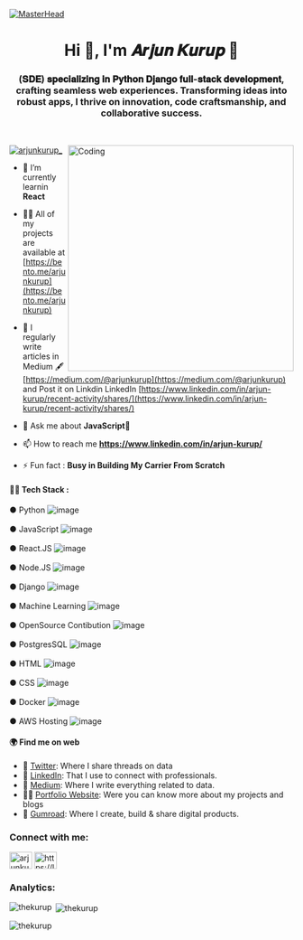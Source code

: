 [![MasterHead](https://miro.medium.com/v2/resize:fit:1358/1*dRpCFDfCC1WUAdE6SB74zA.gif)](https://rishavchanda.io)
<h1 align="center">Hi 👋, I'm 𝑨𝒓𝒋𝒖𝒏 𝑲𝒖𝒓𝒖𝒑 🦇 </h1>
<h3 align="center">(𝐒𝐃𝐄) 𝐬𝐩𝐞𝐜𝐢𝐚𝐥𝐢𝐳𝐢𝐧𝐠 𝐢𝐧 𝐏𝐲𝐭𝐡𝐨𝐧 𝐃𝐣𝐚𝐧𝐠𝐨 𝐟𝐮𝐥𝐥-𝐬𝐭𝐚𝐜𝐤 𝐝𝐞𝐯𝐞𝐥𝐨𝐩𝐦𝐞𝐧𝐭, crafting seamless web experiences. Transforming ideas into robust apps, I thrive on innovation, code craftsmanship, and collaborative success.</h3>
<p class="big">
<br>
</p>
<img align="right" alt="Coding" width="400" src="https://miro.medium.com/v2/resize:fit:828/0*FGD6BUzzZs1VJLuY.gif">


<p align="left"> <a href="https://twitter.com/arjunkurup_" target="blank"><img src="https://img.shields.io/twitter/follow/arjunkurup_?logo=twitter&style=for-the-badge" alt="arjunkurup_" /></a> </p>

- 🌱 I’m currently learnin **React**

- 👨‍💻 All of my projects are available at [https://bento.me/arjunkurup](https://bento.me/arjunkurup)

- 📝 I regularly write articles in Medium 🖋 [https://medium.com/@arjunkurup](https://medium.com/@arjunkurup) 
  <br> and Post it on Linkdin LinkedIn [https://www.linkedin.com/in/arjun-kurup/recent-activity/shares/](https://www.linkedin.com/in/arjun-kurup/recent-activity/shares/)

- 💬 Ask me about **JavaScript🧠**

- 📫 How to reach me **https://www.linkedin.com/in/arjun-kurup/**

- ⚡ Fun fact : **Busy in Building My Carrier From Scratch**


#### 👩‍💻 Tech Stack : 
 ● Python  ![image](https://github.com/thekurup/thekurup/assets/91071122/033245a7-a4cb-414a-8af5-94748e6150f6)<br>
 <br> ● JavaScript  ![image](https://github.com/thekurup/thekurup/assets/91071122/e55f7d7e-c8e1-4e11-be62-b68e39dfe3c4)<br>
 <br> ● React.JS  ![image](https://github.com/thekurup/thekurup/assets/91071122/050e0d66-5485-4e60-a5c6-ec741b341bbe)<br>
 <br> ● Node.JS  ![image](https://github.com/thekurup/thekurup/assets/91071122/31fe4f99-a816-4f56-9235-a394e537bc44)<br>
 <br> ● Django  ![image](https://github.com/thekurup/thekurup/assets/91071122/09da9341-093d-46b0-ab0d-e2d8becc6487)<br>
 <br> ● Machine Learning  ![image](https://github.com/thekurup/thekurup/assets/91071122/830675b8-9c62-41e5-9159-a620a1b9cf47)<br>
 <br> ● OpenSource Contibution  ![image](https://github.com/thekurup/thekurup/assets/91071122/1798b5fb-9081-4fd3-b072-94fb9327f226)<br>
<br> ● PostgresSQL  ![image](https://github.com/thekurup/thekurup/assets/91071122/e1e13d66-d0df-45ca-8833-f4f4fa0d218f)<br>
<br> ● HTML  ![image](https://github.com/thekurup/thekurup/assets/91071122/2387339c-1f30-4473-ac7e-d23dbd55e349)<br>
<br> ● CSS  ![image](https://github.com/thekurup/thekurup/assets/91071122/ee4e0597-a3b9-46ab-87be-953570a6f907)<br>
<br> ● Docker  ![image](https://github.com/thekurup/thekurup/assets/91071122/0a8074d7-bbac-4246-95d6-e7a9955ab842)<br>
<Br> ● AWS Hosting  ![image](https://github.com/thekurup/thekurup/assets/91071122/fd8cf33d-53fd-43ed-bbff-90fa6816c6ca)<br>

#### 🌍 Find me on web
- 🐤 [Twitter](https://twitter.com/arjunkurup_): Where I share threads on data 
- 💼 [LinkedIn](https://www.linkedin.com/in/arjun-kurup/): That I use to connect with professionals.
- 📝 [Medium](https://medium.com/@arjunkurup): Where I write everything related to data.
- 👩‍💻 [Portfolio Website](https://arjunkurup.com/): Were you can know more about my projects  and blogs 
- 🚀 [Gumroad](): Where I create, build & share digital products.



<h3 align="left">Connect with me:</h3>
<p align="left">
<a href="https://twitter.com/arjunkurup_" target="blank"><img align="center" src="https://raw.githubusercontent.com/rahuldkjain/github-profile-readme-generator/master/src/images/icons/Social/twitter.svg" alt="arjunkurup_" height="30" width="40" /></a>
<a href="https://linkedin.com/in/arjun-kurup/" target="blank"><img align="center" src="https://raw.githubusercontent.com/rahuldkjain/github-profile-readme-generator/master/src/images/icons/Social/linked-in-alt.svg" alt="https://linkedin.com/in/arjun-kurup/" height="30" width="40" /></a>
</p>

<h3 align="left">Analytics:</h3>
<p><img align="left" src="https://github-readme-stats.vercel.app/api/top-langs?username=thekurup&show_icons=true&locale=en&layout=compact" alt="thekurup" /></p>

<p>&nbsp;<img align="center" src="https://github-readme-stats.vercel.app/api?username=thekurup&show_icons=true&locale=en" alt="thekurup" /></p>

<p><img align="center" src="https://github-readme-streak-stats.herokuapp.com/?user=thekurup&" alt="thekurup" /></p>
